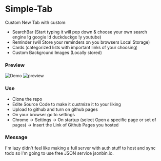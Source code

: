 # Simple-Tab
Custom New Tab with custom
* SearchBar (Start typing it will pop down & choose your own search engine !g google !d duckduckgo !y youtube)
* Reminder (will Store your reminders on you browsers Local Storage)
* Cards (categorized lists with important links of your choosing)
* Custom Background Images (Locally stored)

### Preview
![Demo](https://github.com/asadbek064?tab=overview&from=2020-12-01&to=2020-12-25)
![preview](https://i.imgur.com/VS5aB4R.png)


### Use
* Clone the repo 
* Edite Source Code to make it custmize it to your liking
* Upload to github and turn on github pages
* On your browser go to settings
* Chrome -> Settings -> On startup (select Open a specific page or set of pages) -> Insert the Link of Github Pages you hosted

### Message
I'm lazy didn't feel like making a full server with auth stuff to host and sync todo
so I'm going to use free JSON service jsonbin.io.

